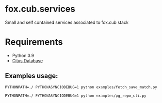 # fox.cub.services
Small and self contained services associated to fox.cub stack

# Requirements

- Python 3.9
- [Citus Database](https://www.citusdata.com/)


## Examples usage:

`PYTHONPATH=./ PYTHONASYNCIODEBUG=1 python examples/fetch_save_match.py`

`PYTHONPATH=./ PYTHONASYNCIODEBUG=1 python examples/pg_repo_cli.py`
